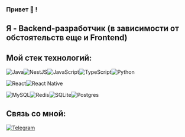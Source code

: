 ### Привет 👋 !

## Я - Backend-разработчик (в зависимости от обстоятельств еще и Frontend)

## Мой стек технологий:

<img alt="Java" src="https://img.shields.io/badge/java-%23ED8B00.svg?style=for-the-badge&logo=openjdk&logoColor=white"/><img alt="NestJS" src="https://img.shields.io/badge/nestjs-%23E0234E.svg?style=for-the-badge&logo=nestjs&logoColor=white"/><img alt="JavaScript" src="https://img.shields.io/badge/javascript-%23323330.svg?style=for-the-badge&logo=javascript&logoColor=%23F7DF1E"/><img alt="TypeScript" src="https://img.shields.io/badge/typescript-%23007ACC.svg?style=for-the-badge&logo=typescript&logoColor=white"/><img alt="Python" src="https://img.shields.io/badge/python-3670A0?style=for-the-badge&logo=python&logoColor=ffdd54"/>

<img alt="React" src="https://img.shields.io/badge/react-%2320232a.svg?style=for-the-badge&logo=react&logoColor=%2361DAFB"/><img alt="React Native" src="https://img.shields.io/badge/react_native-%2320232a.svg?style=for-the-badge&logo=react&logoColor=%2361DAFB"/>

<img alt="MySQL" src="https://img.shields.io/badge/mysql-4479A1.svg?style=for-the-badge&logo=mysql&logoColor=white"/><img alt="Redis" src="https://img.shields.io/badge/redis-%23DD0031.svg?style=for-the-badge&logo=redis&logoColor=white"/><img alt="SQLite" src="https://img.shields.io/badge/sqlite-%2307405e.svg?style=for-the-badge&logo=sqlite&logoColor=white"/><img alt="Postgres" src="https://img.shields.io/badge/postgres-%23316192.svg?style=for-the-badge&logo=postgresql&logoColor=white"/>

## Связь со мной:

<a href="https://t.me/the_pavuk"><img alt="Telegram" src="https://img.shields.io/badge/Telegram-2CA5E0?style=for-the-badge&logo=telegram&logoColor=white"/></a>
